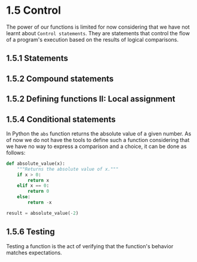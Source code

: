 # 1.5 Control

The power of our functions is limited for now considering that we have not learnt about `Control statements`. They are statements that control the flow of a program's execution based on the results of logical comparisons.

## 1.5.1 Statements

## 1.5.2 Compound statements

## 1.5.2 Defining functions II: Local assignment

## 1.5.4 Conditional statements

In Python the `abs` function returns the absolute value of a given number. As of now we do not have the tools to define such a function considering that we have no way to express a comparison and a choice, it can be done as follows:

```Python
def absolute_value(x):
    """Returns the absolute value of x."""
    if x > 0:
        return x
    elif x == 0:
        return 0
    else:
        return -x

result = absolute_value(-2)
```

## 1.5.6 Testing

Testing a function is the act of verifying that the function's behavior matches expectations.
